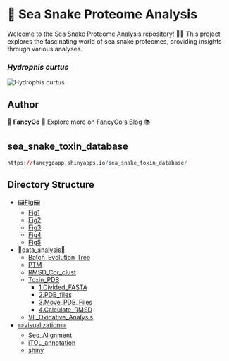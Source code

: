 
# 🐍 Sea Snake Proteome Analysis

Welcome to the Sea Snake Proteome Analysis repository! 🌊🐍 This project explores the fascinating world of sea snake proteomes, providing insights through various analyses.

### 													*Hydrophis curtus*

![Hydrophis curtus](https://s2.loli.net/2024/01/26/YbplwyGkjr1XxaA.png)

## Author

🚀 **FancyGo** 🚀 
Explore more on [FancyGo's Blog](https://fancygozheng.github.io/Blog/) 📚


## sea_snake_toxin_database
```R
https://fancygoapp.shinyapps.io/sea_snake_toxin_database/
```

## Directory Structure

- [🖼️Fig🖼️](https://github.com/FancyGoZheng/sea_snake_proteome/tree/main/Fig)
  - [Fig1](https://github.com/FancyGoZheng/sea_snake_proteome/blob/main/Fig/Fig1.png)
  - [Fig2](https://github.com/FancyGoZheng/sea_snake_proteome/blob/main/Fig/Fig2.png)
  - [Fig3](https://github.com/FancyGoZheng/sea_snake_proteome/blob/main/Fig/Fig3.png)
  - [Fig4](https://github.com/FancyGoZheng/sea_snake_proteome/blob/main/Fig/Fig4.png)
  - [Fig5](https://github.com/FancyGoZheng/sea_snake_proteome/blob/main/Fig/Fig5.png)
- [🚀data_analysis🚀](https://github.com/FancyGoZheng/sea_snake_proteome/tree/main/data_analysis)
  - [Batch_Evolution_Tree](https://github.com/FancyGoZheng/sea_snake_proteome/tree/main/data_analysis/Batch_Evolution_Tree)
  - [PTM](https://github.com/FancyGoZheng/sea_snake_proteome/tree/main/data_analysis/PTM)
  - [RMSD_Cor_clust](https://github.com/FancyGoZheng/sea_snake_proteome/tree/main/data_analysis/RMSD_Cor_clust)
  - [Toxin_PDB](https://github.com/FancyGoZheng/sea_snake_proteome/tree/main/data_analysis/Toxin_PDB)
    - [1.Divided_FASTA](https://github.com/FancyGoZheng/sea_snake_proteome/tree/main/data_analysis/Toxin_PDB/1.Divided_FASTA)
    - [2.PDB_files](https://github.com/FancyGoZheng/sea_snake_proteome/tree/main/data_analysis/Toxin_PDB/2.PDB_files)
    - [3.Move_PDB_Files](https://github.com/FancyGoZheng/sea_snake_proteome/tree/main/data_analysis/Toxin_PDB/3.Move_PDB_Files)
    - [4.Calculate_RMSD](https://github.com/FancyGoZheng/sea_snake_proteome/tree/main/data_analysis/Toxin_PDB/4.Calculate_RMSD)
  - [VF_Oxidative_Analysis](https://github.com/FancyGoZheng/sea_snake_proteome/tree/main/data_analysis/VF_Oxidative_Analysis)
- [✏️visualization✏️](https://github.com/FancyGoZheng/sea_snake_proteome/tree/main/visualization)
  - [Seq_Alignment](https://github.com/FancyGoZheng/sea_snake_proteome/tree/main/visualization/Seq_Alignment)
  - [iTOL_annotation](https://github.com/FancyGoZheng/sea_snake_proteome/tree/main/visualization/iTOL_annotation)
  - [shiny](https://github.com/FancyGoZheng/sea_snake_proteome/tree/main/visualization/shiny)
